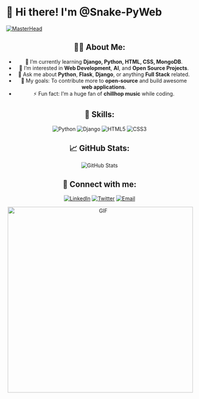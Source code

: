 # 👋 Hi there! I'm @Snake-PyWeb

[![MasterHead](https://i.pinimg.com/originals/77/ca/a3/77caa32884d735d439ade45ba37feaf2.gif)](https://arjuncvinod.github.io)


<div align="center"> 


## 🧑‍💻 About Me:
- 🌱 I’m currently learning **Django, Python, HTML, CSS, MongoDB**.
- 👀 I’m interested in **Web Development**, **AI**, and **Open Source Projects**.
- 💬 Ask me about **Python**, **Flask**, **Django**, or anything **Full Stack** related.
- 🎯 My goals: To contribute more to **open-source** and build awesome **web applications**.
- ⚡ Fun fact: I’m a huge fan of **chillhop music** while coding.

## 🚀 Skills:
![Python](https://img.shields.io/badge/Python-3670A0?style=for-the-badge&logo=python&logoColor=ffdd54)
![Django](https://img.shields.io/badge/Django-092E20?style=for-the-badge&logo=django&logoColor=white)
![HTML5](https://img.shields.io/badge/HTML5-E34F26?style=for-the-badge&logo=html5&logoColor=white)
![CSS3](https://img.shields.io/badge/CSS3-1572B6?style=for-the-badge&logo=css3&logoColor=white)

## 📈 GitHub Stats:
![GitHub Stats](https://github-readme-stats.vercel.app/api?username=Snake-PyWeb&show_icons=true&theme=radical)

## 🤝 Connect with me:
[![LinkedIn](https://img.shields.io/badge/LinkedIn-blue?style=for-the-badge&logo=linkedin)](https://linkedin.com/in/yourprofile)
[![Twitter](https://img.shields.io/badge/Twitter-1DA1F2?style=for-the-badge&logo=twitter&logoColor=white)](https://twitter.com/yourprofile)
[![Email](https://img.shields.io/badge/Email-D14836?style=for-the-badge&logo=gmail&logoColor=white)](mailto:yourmail@gmail.com)

<img hight="400" width="500" alt="GIF" align="right" src="https://github.com/Xx-Ashutosh-xX/Xx-Ashutosh-xX/blob/master/assets/1936.gif">


